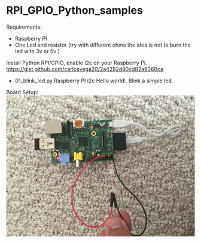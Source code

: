 # RPI_GPIO_Python_samples

Requirements:
- Raspberry PI
- One Led and resistor (try with different ohms the idea is not to burn the led with 3v or 5v )

Install Python RPI/GPIO, enable i2c on your Raspberry Pi.
https://gist.github.com/carlosvega20/2a4282d80cd82a9360ca

- 01_blink_led.py
Raspberry PI i2c Hello world!. 
Blink a simple led.

Board Setup:
![board setup](/assets/rp_led_setup.jpg)



